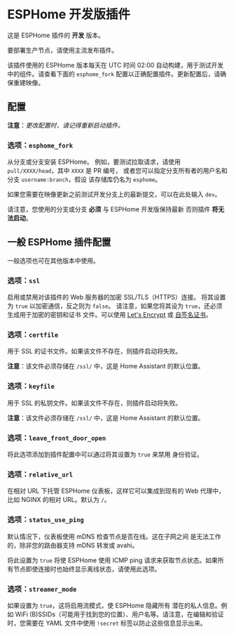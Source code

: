 # ESPHome 开发版插件

这是 ESPHome 插件的 **开发** 版本。

要部署生产节点，请使用主流发布插件。

该插件使用的 ESPHome 版本每天在 UTC 时间 02:00 自动构建，用于测试开发中的组件。请查看下面的 `esphome_fork` 配置以正确配置插件。更新配置后，请确保重建映像。

## 配置

**注意**：_更改配置时，请记得重新启动插件。_

### 选项：`esphome_fork`

从分支或分支安装 ESPHome。
例如，要测试拉取请求，请使用 `pull/XXXX/head`，其中 `XXXX` 是 PR 编号，
或者您可以指定分支所有者的用户名和分支 `username:branch`，假设
该存储库仍名为 `esphome`。

如果您需要在映像更新之前测试开发分支上的最新提交，可以在此处输入 `dev`。

请注意，您使用的分支或分支 **必须** 与 ESPHome 开发版保持最新
否则插件 **将无法启动**。

## 一般 ESPHome 插件配置

一般选项也可在其他版本中使用。

### 选项：`ssl`

启用或禁用对该插件的 Web 服务器的加密 SSL/TLS（HTTPS）连接。
将其设置为 `true` 以加密通信，反之则为 `false`。
请注意，如果您将其设为 `true`，还必须生成用于加密的密钥和证书
文件。可以使用 [Let's Encrypt](https://www.home-assistant.io/addons/lets_encrypt/)
或 [自签名证书](https://www.home-assistant.io/docs/ecosystem/certificates/tls_self_signed_certificate/)。

### 选项：`certfile`

用于 SSL 的证书文件。如果该文件不存在，则插件启动将失败。

**注意**：该文件必须存储在 `/ssl/` 中，这是 Home Assistant 的默认位置。

### 选项：`keyfile`

用于 SSL 的私钥文件。如果该文件不存在，则插件启动将失败。

**注意**：该文件必须存储在 `/ssl/` 中，这是 Home Assistant 的默认位置。

### 选项：`leave_front_door_open`

将此选项添加到插件配置中可以通过将其设置为 `true` 来禁用
身份验证。

### 选项：`relative_url`

在相对 URL 下托管 ESPHome 仪表板，这样它可以集成到现有的 Web 代理中，比如 NGINX 的相对 URL。默认为 `/`。

### 选项：`status_use_ping`

默认情况下，仪表板使用 mDNS 检查节点是否在线。这在子网之间
是无法工作的，除非您的路由器支持 mDNS 转发或 avahi。

将此设置为 `true` 将使 ESPHome 使用 ICMP ping 请求来获取节点状态。如果所有节点即使连接时也始终显示离线状态，请使用此选项。

### 选项：`streamer_mode`

如果设置为 `true`，这将启用流模式，使 ESPHome 隐藏所有
潜在的私人信息。例如 WiFi (B)SSIDs（可能用于找到您的位置）、用户名等。请注意，在编辑和验证时，您需要在 YAML 文件中使用
`!secret` 标签以防止这些信息显示出来。